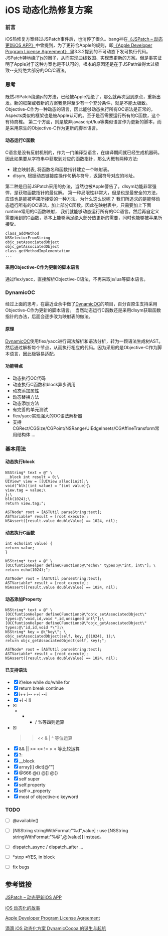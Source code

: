 # iOS 动态化热修复方案

### 前言

iOS热修复方案经过JSPatch事件后，也消停了很久。bang神在[《JSPatch – 动态更新iOS APP》](http://blog.cnbang.net/works/2767/)中曾提到，为了更符合Apple的规则，即[《Apple Developer Program License Agreement》 ](http://dev.hel.fi/paatokset/media/att/9a/9aa5692b91f2b538eeb352c425b3e66c09e6b1a5.pdf)里3.3.2提到的不可动态下发可执行代码。
JSPatch特地绕了js的圈子，从而实现曲线救国、实现热更新的方案。但是事实证明了Apple对于这种方案也是不认可的，根本的原因还是在于JSPath做得太过极致--支持绝大部分的OC/C语法。

### 思考

既然JSPatch绕道js的方法，已经被Apple拒绝了，那么就再次回到原点，重新出发。新的框架或者新的方案我觉得至少有一个充分条件，就是不能太极致。
Objective-C作为一种动态的语言，因此能够动态执行所有OC语法是正常的，Aspects类似的框架也是被Apple认可的。至于是否需要运行所有的C函数，这个有待商榷。
第二个方面，则是放弃javascript/lua等类似语言作为更新的脚本，而是采用原生的Objective-C作为更新的脚本语言。

#### 动态运行C函数

C语言是没有反射机制的，作为一门编译型语言，在编译期间就已经生成机器码。因此如果要从字符串中获取到对应的函数指针，那么大概有两种方法:

- 建立映射表, 将函数名和函数指针建立一个映射表。
- dlsym, 根据动态链接库操作句柄与符号，返回符号对应的地址。

第二种是目前JSPatch采用的办法，当然也被Apple警告了。dlsym功能非常强悍，是获取函数指针的最优解。
第一种局限性非常大，但是也是最安全的方法，应该也是能被苹果所接受的一种方法。为什么这么说呢？
我们所追求的是能够动态运行所有的OC语法，加上部分C函数。因此在映射表中，只需要加上下面runtime常用的C函数映射，
我们就能够动态运行所有的OC语言。然后再自定义需要用到的C函数，基本上能够满足绝大部分热更新的需要，同时也能够被苹果所接受。

```
class_addMethod
NSSelectorFromString
objc_setAssociatedObject
objc_getAssociatedObject
class_getMethodImplementation
...
```

#### 采用Objective-C作为更新的脚本语言
通过flex/yacc，直接解析Objective-C语法，不再采取js/lua等脚本语言。

### DynamicOC
经过上面的思考，在最近业余中做了[DynamicOC](https://github.com/dKingbin/DynamicOC)的项目，百分百原生支持采用Objective-C作为更新的脚本语言。
当然动态运行C函数还是采用dlsym获取函数指针的办法，后面会逐步改为映射表的做法。

#### 原理

[DynamicOC](https://github.com/dKingbin/DynamicOC)使用flex/yacc进行词法解析和语法分析，转为一颗语法生成树AST。
然后通过解析每个节点，从而执行相应的代码。因为采用的是Objective-C作为脚本语言，因此极容易适配。

#### 功能特点

- 动态执行OC代码
- 动态执行C函数和block异步调用
- 动态添加属性
- 动态替换方法
- 动态添加方法
- 有完善的单元测试
-  flex/yacc实现强大的OC语法解析器
- 支持CGRect/CGSize/CGPoint/NSRange/UIEdgeInsets/CGAffineTransform常用结构体
...

### 基本用法

#### 动态执行block

```
NSString* text = @" \
__block int result = 0;\
UIView* view = [[UIView alloc]init];\
void(^blk)(int value) = ^(int value){\
view.tag = value;\
};\
blk(1024);\
return view.tag;";

ASTNode* root = [ASTUtil parseString:text];
ASTVariable* result = [root execute];
NSAssert([result.value doubleValue] == 1024, nil);
```

#### 动态执行C函数

```
int echo(int value) {
return value;
}

NSString* text = @" \
[OCCfuntionHelper defineCFunction:@\"echo\" types:@\"int, int\"]; \
return echo(1024);";

ASTNode* root = [ASTUtil parseString:text];
ASTVariable* result = [root execute];
NSAssert([result.value doubleValue] == 1024, nil);
```

#### 动态添加Property

```
NSString* text = @" \
[OCCfuntionHelper defineCFunction:@\"objc_setAssociatedObject\" types:@\"void,id,void *,id,unsigned int\"];\
[OCCfuntionHelper defineCFunction:@\"objc_getAssociatedObject\" types:@\"id,id,void *\"];\
NSString* key = @\"key\"; \
objc_setAssociatedObject(self, key, @(1024), 1);\
return objc_getAssociatedObject(self, key);";

ASTNode* root = [ASTUtil parseString:text];
ASTVariable* result = [root execute];
NSAssert([result.value doubleValue] == 1024, nil);
```

#### 已支持语法

* [x]  if/else  while do/while for
* [x]  return break continue 
* [x]  i++ i-- ++i --i
* [x]  +i  -i  !i
* [x]  + - * / %等四则运算
* [x]  >> << & | ^ 等位运算
* [x]  && || >= <= != > < 等比较运算
* [x]  ?:
* [x]  __block
* [x] array[i] dict[@""]
* [x] @666  @()  @[]  @{}
* [x] self super
* [x] self.property 
* [x] self->_property
* [x] most of objective-c keyword

### TODO
* [ ] @available()
* [ ] [NSString stringWithFormat:"%d",value] : use [NSString stringWithFormat:"%@",@(value)] instead。
* [ ] dispatch_async / dispatch_after ...
* [ ] *stop =YES, in block
* [ ] fix bugs


## 参考链接
[JSPatch – 动态更新iOS APP](http://blog.cnbang.net/works/2767/)

[iOS 动态化的故事](http://blog.cnbang.net/tech/3286/)

[Apple Developer Program License Agreement ](http://dev.hel.fi/paatokset/media/att/9a/9aa5692b91f2b538eeb352c425b3e66c09e6b1a5.pdf)

[滴滴 iOS 动态化方案 DynamicCocoa 的诞生与起航](http://www.cocoachina.com/articles/18400)












